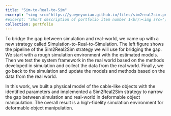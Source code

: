 ```yaml
---
title: "Sim-to-Real-to-Sim"
excerpt: "<img src='https://yueyeyuniao.github.io/files/sim2real2sim.png' width='600'><br/><br/>To bridge the gap between simulation and real-world, we came up with a new strategy called Simulation-to-Real-to-Simulation. The left figure shows the pipeline of the Sim2Real2Sim strategy we will use for bridging the gap. We start with a rough simulation environment with the estimated models. Then we test the system framework in the real world based on the methods developed in simulation and collect the data from the real world. Finally, we go back to the simulation and update the models and methods based on the data from the real world.<br/><br/><video width='600' controls><source src='https://yueyeyuniao.github.io/files/IRC2020_lq.mp4' type='video/mp4'> Your browser does not support the video tag.</video><br/><br/>[[publication](https://arxiv.org/pdf/2002.02538)][[code](https://github.com/yueyeyuniao/Sim2Real2Sim)]"
#excerpt: "Short description of portfolio item number 1<br/><img src='/images/500x300.png'>"
collection: portfolio
---
```


To bridge the gap between simulation and real-world, we came up with a new strategy called Simulation-to-Real-to-Simulation. The left figure shows the pipeline of the Sim2Real2Sim strategy we will use for bridging the gap. We start with a rough simulation environment with the estimated models. Then we test the system framework in the real world based on the methods developed in simulation and collect the data from the real world. Finally, we go back to the simulation and update the models and methods based on the data from the real world.

In this work, we built a physical model of the cable-like objects with the identified parameters and implemented a Sim2Real2Sim strategy to narrow the gap between simulation and real-world in deformable object manipulation. The overall result is a high-fidelity simulation environment for deformable object manipulation.
